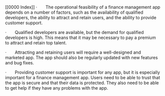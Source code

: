 [[0000 Index]]
·       The operational feasibility of a finance management app depends on a number of factors, such as the availability of qualified developers, the ability to attract and retain users, and the ability to provide customer support.

·       Qualified developers are available, but the demand for qualified developers is high. This means that it may be necessary to pay a premium to attract and retain top talent.

·       Attracting and retaining users will require a well-designed and marketed app. The app should also be regularly updated with new features and bug fixes.

·       Providing customer support is important for any app, but it is especially important for a finance management app. Users need to be able to trust that the app is secure and that their data is protected. They also need to be able to get help if they have any problems with the app.
